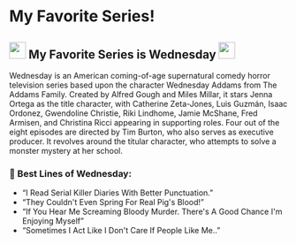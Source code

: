 <h1>My Favorite Series!</h1>

<h2> <img src="https://slackmojis.com/emojis/26237-wednesday_addams/download" width="30"/> My Favorite Series is Wednesday <img src="https://slackmojis.com/emojis/26237-wednesday_addams/download" width="30"/> </h2> 
Wednesday is an American coming-of-age supernatural comedy horror television series based upon the character Wednesday Addams from The Addams Family. Created by Alfred Gough and Miles Millar, it stars Jenna Ortega as the title character, with Catherine Zeta-Jones, Luis Guzmán, Isaac Ordonez, Gwendoline Christie, Riki Lindhome, Jamie McShane, Fred Armisen, and Christina Ricci appearing in supporting roles. Four out of the eight episodes are directed by Tim Burton, who also serves as executive producer. It revolves around the titular character, who attempts to solve a monster mystery at her school.

### 💬 Best Lines of Wednesday:

- “I Read Serial Killer Diaries With Better Punctuation.”
- “They Couldn't Even Spring For Real Pig's Blood!”
- “If You Hear Me Screaming Bloody Murder. There's A Good Chance I'm Enjoying Myself”
- “Sometimes I Act Like I Don't Care If People Like Me..”


